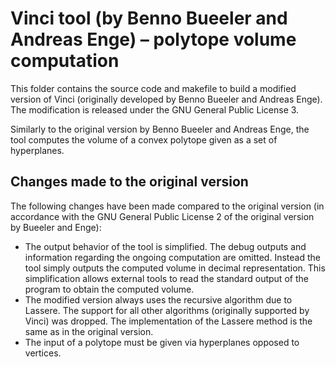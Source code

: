 # Vinci tool (by Benno Bueeler and Andreas Enge) – polytope volume computation

This folder contains the source code and makefile to build a modified version of Vinci (originally developed by Benno Bueeler and Andreas Enge).
The modification is released under the GNU General Public License 3.

Similarly to the original version by Benno Bueeler and Andreas Enge, the tool computes the volume of a convex polytope given as a set of hyperplanes.

## Changes made to the original version

The following changes have been made compared to the original version (in accordance with the GNU General Public License 2 of the original version by Bueeler and Enge):

- The output behavior of the tool is simplified. The debug outputs and information regarding the ongoing computation are omitted. Instead the tool simply outputs the computed volume in decimal representation.
  This simplification allows external tools to read the standard output of the program to obtain the computed volume.
- The modified version always uses the recursive algorithm due to Lassere. The support for all other algorithms (originally supported by Vinci) was dropped.
  The implementation of the Lassere method is the same as in the original version.
- The input of a polytope must be given via hyperplanes opposed to vertices.
